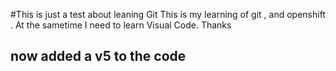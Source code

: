 #This is just a test about leaning Git
This is my learning of git , and openshift . 
At the sametime I need to learn Visual Code.
Thanks
## now added a v5 to the code
